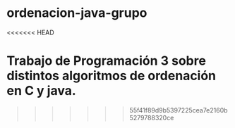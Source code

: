 # ordenacion-java-grupo
<<<<<<< HEAD

Trabajo de Programación 3 sobre distintos algoritmos de ordenación en C y java.
=======
>>>>>>> 55f41f89d9b5397225cea7e2160b5279788320ce
